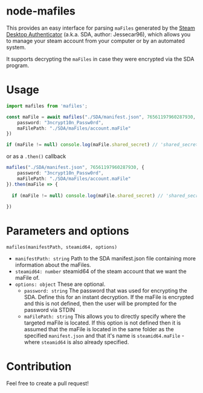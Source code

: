 # node-mafiles

This provides an easy interface for parsing `maFiles` generated by the [Steam Desktop Authenticator](https://github.com/Jessecar96/SteamDesktopAuthenticator) (a.k.a. SDA, author: Jessecar96), which allows you to manage your steam account from your computer or by an automated system.

It supports decrypting the `maFiles` in case they were encrypted via the SDA program.

# Usage

```ts
import mafiles from 'mafiles';

const maFile = await mafiles("./SDA/manifest.json", 76561197960287930, {
    password: "3ncrypt10n_Passw0rd",
    maFilePath: "./SDA/maFiles/account.maFile"
})

if (maFile != null) console.log(maFile.shared_secret) // 'shared_secret of the account'
```
or as a `.then()` callback
```ts
mafiles("./SDA/manifest.json", 76561197960287930, {
    password: "3ncrypt10n_Passw0rd",
    maFilePath: "./SDA/maFiles/account.maFile"
}).then(maFile => {
    
  if (maFile != null) console.log(maFile.shared_secret) // 'shared_secret of the account'
  
})
```

# Parameters and options
`mafiles(manifestPath, steamid64, options)`
- `manifestPath: string` Path to the SDA manifest.json file containing more information about the maFiles.
- `steamid64: number` steamid64 of the steam account that we want the maFile of.
- `options: object` These are optional.
  - `password: string` The password that was used for encrypting the SDA. Define this for an instant decryption. If the maFile is encrypted and this is not defined, then the user will be prompted for the password via STDIN
  - `maFilePath: string` This allows you to directly specify where the targeted maFile is located. If this option is not defined then it is assumed that the maFile is located in the same folder as the specified `manifest.json` and that it's name is `steamid64.maFile` - where `steamid64` is also already specified.

# Contribution
Feel free to create a pull request!
